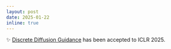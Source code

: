 ```yaml
---
layout: post
date: 2025-01-22
inline: true
---
```


:sparkles: [Discrete Diffusion Guidance](https://arxiv.org/abs/2412.10193) has been accepted to ICLR 2025.
